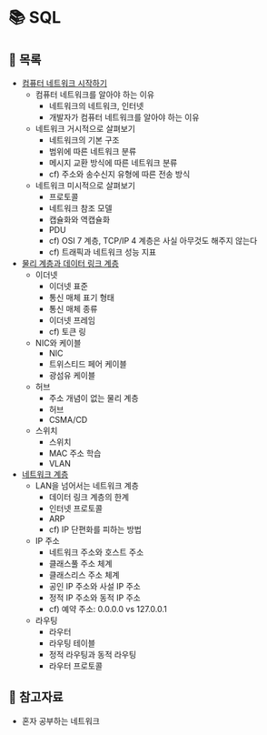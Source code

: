 # 📚 SQL

## 📃 목록

- [컴퓨터 네트워크 시작하기](./start.md)
  - 컴퓨터 네트워크를 알아야 하는 이유
    - 네트워크의 네트워크, 인터넷
    - 개발자가 컴퓨터 네트워크를 알아야 하는 이유
  - 네트워크 거시적으로 살펴보기
    - 네트워크의 기본 구조
    - 범위에 따른 네트워크 분류
    - 메시지 교환 방식에 따른 네트워크 분류
    - cf) 주소와 송수신지 유형에 따른 전송 방식
  - 네트워크 미시적으로 살펴보기
    - 프로토콜
    - 네트워크 참조 모델
    - 캡슐화와 역캡슐화
    - PDU
    - cf) OSI 7 계층, TCP/IP 4 계층은 사실 아무것도 해주지 않는다
    - cf) 트래픽과 네트워크 성능 지표
- [물리 계층과 데이터 링크 계층](./datalink.md)
  - 이더넷
    - 이더넷 표준
    - 통신 매체 표기 형태
    - 통신 매체 종류
    - 이더넷 프레임
    - cf) 토큰 링
  - NIC와 케이블
    - NIC
    - 트위스티드 페어 케이블
    - 광섬유 케이블
  - 허브
    - 주소 개념이 없는 물리 계층
    - 허브
    - CSMA/CD
  - 스위치
    - 스위치
    - MAC 주소 학습
    - VLAN
- [네트워크 계층](./network.md)
  - LAN을 넘어서는 네트워크 계층
    - 데이터 링크 계층의 한계
    - 인터넷 프로토콜
    - ARP
    - cf) IP 단편화를 피하는 방법
  - IP 주소
    - 네트워크 주소와 호스트 주소
    - 클래스풀 주소 체계
    - 클래스리스 주소 체계
    - 공인 IP 주소와 사설 IP 주소
    - 정적 IP 주소와 동적 IP 주소
    - cf) 예약 주소: 0.0.0.0 vs 127.0.0.1
  - 라우팅
    - 라우터
    - 라우팅 테이블
    - 정적 라우팅과 동적 라우팅
    - 라우터 프로토콜

## 🔎 참고자료

- 혼자 공부하는 네트워크
